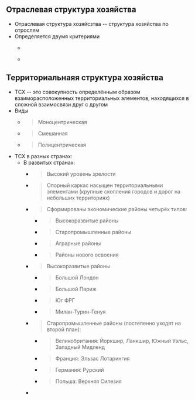 
## Отраслевая структура хозяйства 

* Отраслевая структура хозяйсзтва -- структура хозяйства по отрослям
* Определяется двумя критериями
    * > 
    * > 

## Территориальнаяя структура хозяйства

* ТСХ -- это совокупность определённым образом взаиморасположенных территориальных элементов, находящихся в сложной взаимосвязи друг с другом
* Виды
    * > Моноцентрическая
    * > Смешанная
    * > Полицентрическая
* ТСХ в разных странах:
    * В развитых странах:
        * > Высокий уровень зрелости
        * > Опорный каркас насыщен территориальными элементами (крупные скопления городов и дорог на небольших территориях)
        * > Сформированы экономические районы четырёх типов:
            * > Высокоразвитые районы
            * > Старопромышленные районы
            * > Аграрные районы
            * > Районы нового освоения
        * > Высокоразвитые районы
            * > Большой Лондон
            * > Большой Париж
            * > Юг ФРГ
            * > Милан-Турин-Генуя
        * > Старопромышленные районы (постепенно уходят на второй план):
            * > Великобритания: Йоркшир, Ланкшир, Южный Уэльс, Западный Мидленд
            * > Франция: Эльзас Лотарингия
            * > Германия: Рурский
            * > Польша: Верхняя Силезия
        * > 